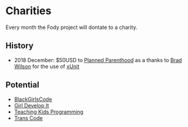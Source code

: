 # Charities

Every month the Fody project will dontate to a charity.



## History

 * 2018 December: $50USD to [Planned Parenthood](https://www.plannedparenthood.org) as a thanks to [Brad Wilson](https://twitter.com/BradWilson) for the use of [xUnit](https://xunit.github.io/)


## Potential

 * [BlackGirlsCode](http://www.blackgirlscode.com/)
 * [Girl Develop It](https://www.girldevelopit.com/)
 * [Teaching Kids Programming](http://teachingkidsprogramming.org/)
 * [Trans Code](https://twitter.com/trans_code)